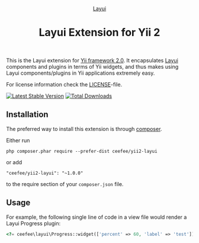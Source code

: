 <p align="center">
    <a href="https://www.layui.com" target="_blank" rel="external">
        Layui
    </a>
    <h1 align="center">Layui Extension for Yii 2</h1>
    <br>
</p>

This is the Layui extension for [Yii framework 2.0](http://www.yiiframework.com). It encapsulates [Layui](https://www.layui.com/) components
and plugins in terms of Yii widgets, and thus makes using Layui components/plugins
in Yii applications extremely easy.

For license information check the [LICENSE](LICENSE.md)-file.

[![Latest Stable Version](https://poser.pugx.org/ceefee/yii2-layui/v/stable.png)](https://packagist.org/packages/ceefee/yii2-layui)
[![Total Downloads](https://poser.pugx.org/ceefee/yii2-layui/downloads.png)](https://packagist.org/packages/ceefee/yii2-layui)


Installation
------------

The preferred way to install this extension is through [composer](http://getcomposer.org/download/).

Either run

```
php composer.phar require --prefer-dist ceefee/yii2-layui
```

or add

```
"ceefee/yii2-layui": "~1.0.0"
```

to the require section of your `composer.json` file.

Usage
----

For example, the following
single line of code in a view file would render a Layui Progress plugin:

```php
<?= ceefee\layui\Progress::widget(['percent' => 60, 'label' => 'test']) ?>
```
